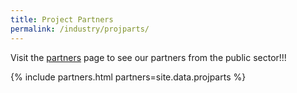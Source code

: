 ```yaml
---
title: Project Partners
permalink: /industry/projparts/
---
```

Visit the [partners](/who-we-are/partners) page to see our partners from the public sector!!!

{% include partners.html partners=site.data.projparts %}